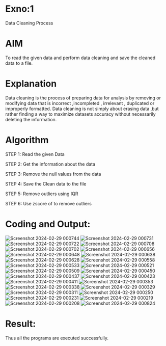 # Exno:1
Data Cleaning Process

# AIM
To read the given data and perform data cleaning and save the cleaned data to a file.

# Explanation
Data cleaning is the process of preparing data for analysis by removing or modifying data that is incorrect ,incompleted , irrelevant , duplicated or improperly formatted. Data cleaning is not simply about erasing data ,but rather finding a way to maximize datasets accuracy without necessarily deleting the information.

# Algorithm
STEP 1: Read the given Data

STEP 2: Get the information about the data

STEP 3: Remove the null values from the data

STEP 4: Save the Clean data to the file

STEP 5: Remove outliers using IQR

STEP 6: Use zscore of to remove outliers

# Coding and Output:

![Screenshot 2024-02-29 000744](https://github.com/Hari-Prasath-P-08/exno1/assets/139455593/1a385e6e-0d91-48eb-b89d-c1da0de6b666)
![Screenshot 2024-02-29 000731](https://github.com/Hari-Prasath-P-08/exno1/assets/139455593/0aede5fa-e305-4aee-9bca-2963e27a07fa)
![Screenshot 2024-02-29 000722](https://github.com/Hari-Prasath-P-08/exno1/assets/139455593/b85c3b8b-bbd7-4abb-86f5-37ad473f4a14)
![Screenshot 2024-02-29 000708](https://github.com/Hari-Prasath-P-08/exno1/assets/139455593/1d1b7218-a4f9-4f11-9f10-86b49094e717)
![Screenshot 2024-02-29 000702](https://github.com/Hari-Prasath-P-08/exno1/assets/139455593/fd851c1d-3bf9-4c8f-9919-a6c5b21578b8)
![Screenshot 2024-02-29 000656](https://github.com/Hari-Prasath-P-08/exno1/assets/139455593/0419a2c6-d7ae-48db-9905-e51654c263d9)
![Screenshot 2024-02-29 000648](https://github.com/Hari-Prasath-P-08/exno1/assets/139455593/03d09a2d-71bf-4580-89c0-a33624127191)
![Screenshot 2024-02-29 000638](https://github.com/Hari-Prasath-P-08/exno1/assets/139455593/c13a84dd-b29b-47d9-b4c7-84ced4a44512)
![Screenshot 2024-02-29 000628](https://github.com/Hari-Prasath-P-08/exno1/assets/139455593/898ba253-bc7e-45ab-b36a-4d95aa88c62e)
![Screenshot 2024-02-29 000558](https://github.com/Hari-Prasath-P-08/exno1/assets/139455593/8aa0f9a1-89d0-4b58-b9c5-0289374be710)
![Screenshot 2024-02-29 000533](https://github.com/Hari-Prasath-P-08/exno1/assets/139455593/d88190af-83b1-4784-ae69-a0ded361765d)
![Screenshot 2024-02-29 000521](https://github.com/Hari-Prasath-P-08/exno1/assets/139455593/b47a1a4a-5dcd-4461-a847-585f5e2b88af)
![Screenshot 2024-02-29 000509](https://github.com/Hari-Prasath-P-08/exno1/assets/139455593/9caba307-a0fa-46b0-aa40-05734c8e3333)
![Screenshot 2024-02-29 000450](https://github.com/Hari-Prasath-P-08/exno1/assets/139455593/6e0d5ed5-d315-4a20-8189-dfd3228a88c0)
![Screenshot 2024-02-29 000437](https://github.com/Hari-Prasath-P-08/exno1/assets/139455593/d04df361-4de3-4c33-a57a-4c5855c2f25c)
![Screenshot 2024-02-29 000423](https://github.com/Hari-Prasath-P-08/exno1/assets/139455593/44a650fe-c6b9-43c4-9cf1-4a2e0c0d5678)
![Screenshot 2024-02-29 000411](https://github.com/Hari-Prasath-P-08/exno1/assets/139455593/993a3dc4-1a57-474a-b376-d625666eedff)
![Screenshot 2024-02-29 000353](https://github.com/Hari-Prasath-P-08/exno1/assets/139455593/b16d37e2-3088-4ed1-9b84-2af278dade2e)
![Screenshot 2024-02-29 000338](https://github.com/Hari-Prasath-P-08/exno1/assets/139455593/a15bd337-1578-408a-8f95-f42121e26f55)
![Screenshot 2024-02-29 000329](https://github.com/Hari-Prasath-P-08/exno1/assets/139455593/cba732d9-57b8-408b-9809-3ad03ff27fbc)
![Screenshot 2024-02-29 000311](https://github.com/Hari-Prasath-P-08/exno1/assets/139455593/52e8c9d3-a333-4932-bd90-08076e75badc)
![Screenshot 2024-02-29 000250](https://github.com/Hari-Prasath-P-08/exno1/assets/139455593/5f78bd43-c7fb-4ae4-a03a-e79271ddaf0b)
![Screenshot 2024-02-29 000231](https://github.com/Hari-Prasath-P-08/exno1/assets/139455593/8a975aa7-18a3-4207-befc-7ad31ef6431d)
![Screenshot 2024-02-29 000219](https://github.com/Hari-Prasath-P-08/exno1/assets/139455593/00c8d9bc-7118-4b7e-8273-c0e822e0469b)
![Screenshot 2024-02-29 000208](https://github.com/Hari-Prasath-P-08/exno1/assets/139455593/26544879-604f-4a42-891b-760870c438ed)
![Screenshot 2024-02-29 000824](https://github.com/Hari-Prasath-P-08/exno1/assets/139455593/376d5040-eab7-48d8-891b-bff4e17be715)


# Result:
Thus all the programs are executed successfully.
